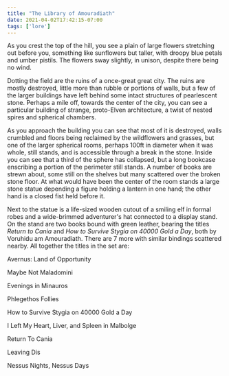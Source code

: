 ```yaml
---
title: "The Library of Amouradiath"
date: 2021-04-02T17:42:15-07:00
tags: ['lore']
---
```


As you crest the top of the hill, you see a plain of large flowers stretching out before you, something like sunflowers but taller, with droopy blue petals and umber pistils. The flowers sway slightly, in unison, despite there being no wind.

Dotting the field are the ruins of a once-great great city. The ruins are mostly destroyed, little more than rubble or portions of walls, but a few of the larger buildings have left behind some intact structures of pearlescent stone. Perhaps a mile off, towards the center of the city, you can see a particular building of strange, proto-Elven architecture, a twist of nested spires and spherical chambers. 

As you approach the building you can see that most of it is destroyed, walls crumbled and floors being reclaimed by the wildflowers and grasses, but one of the larger spherical rooms, perhaps 100ft in diameter when it was whole, still stands, and is accessible through a break in the stone. Inside you can see that a third of the sphere has collapsed, but a long bookcase enscribing a portion of the perimeter still stands. A number of books are strewn about, some still on the shelves but many scattered over the broken stone floor. At what would have been the center of the room stands a large stone statue depending a figure holding a lantern in one hand; the other hand is a closed fist held before it.

Next to the statue is a life-sized wooden cutout of a smiling elf in formal robes and a wide-brimmed adventurer's hat connected to a display stand. On the stand are two books bound with green leather, bearing the titles _Return to Cania_ and _How to Survive Stygia on 40000 Gold a Day_, both by Voruhidu am Amouradiath. There are 7 more with similar bindings scattered nearby. All together the titles in the set are:

Avernus: Land of Opportunity

Maybe Not Maladomini

Evenings in Minauros

Phlegethos Follies

How to Survive Stygia on 40000 Gold a Day

I Left My Heart, Liver, and Spleen in Malbolge

Return To Cania

Leaving Dis

Nessus Nights, Nessus Days
